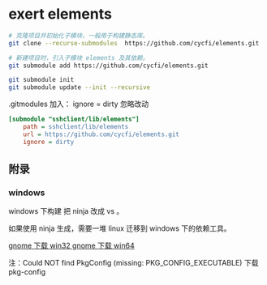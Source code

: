# exert elements

```bash
# 克隆项目并初始化子模块，一般用于构建静态库。
git clone --recurse-submodules  https://github.com/cycfi/elements.git
```

```bash
# 新建项目时，引入子模块 elements 及其依赖。
git submodule add https://github.com/cycfi/elements.git

git submodule init
git submodule update --init --recursive
```


.gitmodules 加入： ignore = dirty  忽略改动

```ini
[submodule "sshclient/lib/elements"]
	path = sshclient/lib/elements
	url = https://github.com/cycfi/elements.git
	ignore = dirty
```


## 附录

### windows

windows 下构建 把 ninja 改成  vs 。

如果使用 ninja 生成，需要一堆 linux 迁移到 windows 下的依赖工具。

[gnome 下载 win32 ](https://download.gnome.org/binaries/win32/dependencies/)
[gnome 下载 win64 ](https://download.gnome.org/binaries/win64/dependencies/)

注：Could NOT find PkgConfig (missing: PKG_CONFIG_EXECUTABLE)
下载 pkg-config 